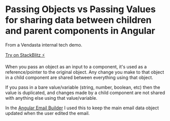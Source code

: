 # Passing Objects vs Passing Values for sharing data between children and parent components in Angular

From a Vendasta internal tech demo.

[Try on StackBlitz ⚡️](https://stackblitz.com/edit/angular-ivy-aqinhv?file=src%2Fapp%2Fapp.component.html)


When you pass an object as an input to a component, it's used as a reference/pointer to the original object. Any change you make to that object in a child component are shared between everything using that object.

If you pass in a bare value/variable (string, number, boolean, etc) then the value is duplicated, and changes made by a child component are not shared with anything else using that value/variable.

In the [Angular Email Builder](https://galaxy-sandbox.vendasta-internal.com/email-builder) I used this to keep the main email data object updated when the user edited the email.

